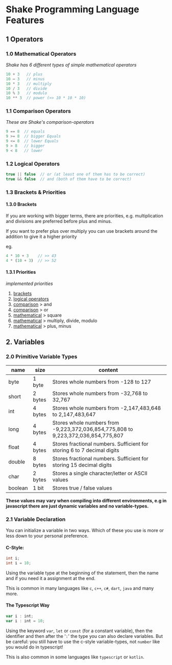 # Shake Programming Language Features

## 1 Operators

### 1.0 Mathematical Operators

_Shake has 6 different types of simple mathematical operators_

```js
10 + 3   // plus
10 – 3   // minus
10 * 3   // multiply
10 / 3   // divide
10 % 3   // modulo
10 ** 3  // power (>> 10 * 10 * 10)
```

### 1.1 Comparison Operators

_These are Shake's comparison-operators_

```js 
9 == 8  // equals
9 >= 8  // bigger Equals
9 <= 8  // lower Equals
9 > 8   // bigger
9 < 8   // lower
```

### 1.2 Logical Operators

```js
true || false  // or (at least one of them has to be correct) 
true && false  // and (both of them have to be correct)
```

### 1.3 Brackets & Priorities

#### 1.3.0 Brackets
If you are working with bigger terms, there are priorities, e.g.
multiplication and divisions are preferred before plus and minus.

If you want to prefer plus over multiply you can use brackets around
the addition to give it a higher priority

eg.
```js
4 * 10 + 3    // >> 43
4 * (10 + 3)  // >> 52
```

#### 1.3.1 Priorities

_implemented priorities_

1. [brackets](#1.3.0-Brackets)
2. [logical operators](#1.2-Logical-Operators)
3. [comparison](#1.1-Comparison-Operators) > and
4. [comparison](#1.1-Comparison-Operators) > or
5. [mathematical](#1.0-Mathematical-operators) > square
6. [mathematical](#1.0-Mathematical-operators) > multiply, divide, modulo
7. [mathematical](#1.0-Mathematical-operators) > plus, minus





## 2. Variables

### 2.0 Primitive Variable Types

<table>
<thead>
  <tr>
    <th>name</th>
    <th>size</th>
    <th>content</th>
  </tr>
</thead>
<tbody>
  <tr>
    <td>byte</td>
    <td>1 byte</td>
    <td>Stores whole numbers from -128 to 127</td>
  </tr>
  <tr>
    <td>short</td>
    <td>2 bytes</td>
    <td>Stores whole numbers from -32,768 to 32,767</td>
  </tr>
  <tr>
    <td>int</td>
    <td>4 bytes</td>
    <td>Stores whole numbers from -2,147,483,648 to 2,147,483,647</td>
  </tr>
  <tr>
    <td>long</td>
    <td>4 bytes</td>
    <td>Stores whole numbers from -9,223,372,036,854,775,808 to 9,223,372,036,854,775,807</td>
  </tr>
  <tr>
    <td>float</td>
    <td>4 bytes</td>
    <td>Stores fractional numbers. Sufficient for storing 6 to 7 decimal digits</td>
  </tr>
  <tr>
    <td>double</td>
    <td>8 bytes</td>
    <td>Stores fractional numbers. Sufficient for storing 15 decimal digits</td>
  </tr>
  <tr>
    <td>char</td>
    <td>2 bytes</td>
    <td>Stores a single character/letter or ASCII values</td>
  </tr>
  <tr>
    <td>boolean</td>
    <td>1 bit</td>
    <td>Stores true / false values</td>
  </tr>
</tbody>
</table>

**These values may vary when compiling into different environments, e.g in javascript there are just dynamic variables and no variable-types.**


### 2.1 Variable Declaration

You can initialize a variable in two ways. Which of these you use is more or less down to your personal preference.



#### C-Style:

```c
int i;
int i = 10;
```

Using the variable type at the beginning of the statement, then the name and if you need it a assignment at the end. 

This is common in many languages like `c`, `c++`, `c#`, `dart`, `java` and many more.


#### The Typescript Way


```typescript
var i : int;
var i : int = 10;
```

Using the keyword `var`, `let` or `const` (for a constant variable), then the identifier and then after the '`:`' the type you can also declare variables. 
But be careful: you still have to use the c-style variable-types, not `number` like you would do in typescript!

This is also common in some languages like `typescript` or `kotlin`.

